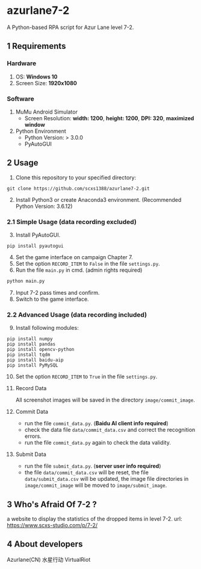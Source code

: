 # azurlane7-2
A Python-based RPA script for Azur Lane level 7-2.

## 1 Requirements
### Hardware
1. OS: __Windows 10__
2. Screen Size: __1920x1080__
### Software
1. MuMu Android Simulator
    - Screen Resolution: __width: 1200__, __height: 1200__, __DPI: 320__, __maximized window__
2. Python Environment
    - Python Version: > 3.0.0
    - PyAutoGUI

## 2 Usage
1. Clone this repository to your specified directory:
```git
git clone https://github.com/scxs1388/azurlane7-2.git
```
2. Install Python3 or create Anaconda3 environment. (Recommended Python Version: 3.6.12)
### 2.1 Simple Usage (data recording excluded)
3. Install PyAutoGUI.
```
pip install pyautogui
```
4. Set the game interface on campaign Chapter 7.
5. Set the option `RECORD_ITEM` to `False` in the file `settings.py`.
6. Run the file `main.py` in cmd. (admin rights required)
```python
python main.py
```
7. Input 7-2 pass times and confirm.
8. Switch to the game interface.

### 2.2 Advanced Usage (data recording included)
9. Install following modules:
```
pip install numpy
pip install pandas
pip install opencv-python
pip install tqdm
pip install baidu-aip
pip install PyMySQL
```
10. Set the option `RECORD_ITEM` to `True` in the file `settings.py`.
11. Record Data

    All screenshot images will be saved in the directory `image/commit_image`.

12. Commit Data
    - run the file `commit_data.py`. (__Baidu AI client info required__)
    - check the data file `data/commit_data.csv` and correct the recognition errors.
    - run the file `commit_data.py` again to check the data validity.

13. Submit Data
    - run the file `submit_data.py`. (__server user info required__)
    - the file `data/commit_data.csv` will be reset, the file `data/submit_data.csv` will be updated, the image file directories in `image/commit_image` will be moved to `image/submit_image`. 

## 3 Who's Afraid Of 7-2 ?
a website to display the statistics of the dropped items in level 7-2. url: https://www.scxs-studio.com/p/7-2/

## 4 About developers
Azurlane(CN) 水星行动 VirtualRiot
        
